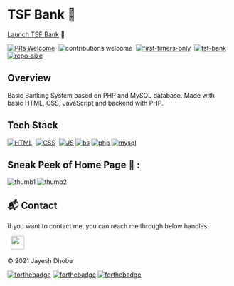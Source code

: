 # TSF Bank 🏦


[Launch TSF Bank](http://tsfbank.rf.gd) 🏦

[![PRs Welcome](https://img.shields.io/badge/PRs-Welcome-brightgreen.svg?style=flat&logo=github)](https://github.com/jigar-sable/TSF-Bank)&nbsp;
![contributions welcome](https://img.shields.io/static/v1.svg?label=Contributions&message=Welcome&color=brightgreen&style=flat&logo=github)&nbsp;
[![first-timers-only](https://img.shields.io/badge/first--timers--only-friendly-blue.svg?style=flat)](https://github.com/jigar-sable/TSF-Bank)&nbsp;
[![tsf-bank](https://img.shields.io/website-up-down-green-red/http/shields.io.svg?color=blue)](http://tsfbank.rf.gd)&nbsp;
[![repo-size](https://img.shields.io/github/repo-size/jigar-sable/TSF-Bank)](https://github.com/jigar-sable/TSF-Bank)




## Overview

Basic Banking System based on PHP and MySQL database.
Made with basic HTML, CSS, JavaScript and backend with PHP.

## Tech Stack
[![HTML](https://img.shields.io/badge/html5%20-%23E34F26.svg?&style=for-the-badge&logo=html5&logoColor=white)](https://github.com/jigar-sable/TSF-Bank/search?l=html)&nbsp;
[![CSS](https://img.shields.io/badge/css3%20-%231572B6.svg?&style=for-the-badge&logo=css3&logoColor=white)](https://github.com/jigar-sable/TSF-Bank/search?l=css)&nbsp;
[![JS](https://img.shields.io/badge/javascript%20-%23323330.svg?&style=for-the-badge&logo=javascript&logoColor=%23F7DF1E)](https://github.com/jigar-sable/TSF-Bank/search?l=javascript)
[![bs](https://img.shields.io/badge/Bootstrap-563D7C?style=for-the-badge&logo=bootstrap&logoColor=white)]()
[![php](https://img.shields.io/badge/PHP-777BB4?style=for-the-badge&logo=php&logoColor=white)](https://github.com/jigar-sable/TSF-Bank/search?l=php)
[![mysql](https://img.shields.io/badge/MySQL-00000F?style=for-the-badge&logo=mysql&logoColor=white)]()

## Sneak Peek of Home Page 🙈 :
![thumb1](https://user-images.githubusercontent.com/64949957/121956544-e1a21000-cd7e-11eb-9ae0-8096ba7b765f.PNG)
![thumb2](https://user-images.githubusercontent.com/64949957/121956614-fa122a80-cd7e-11eb-9311-d425885c1bf1.PNG)

<h2>📬 Contact</h2>

If you want to contact me, you can reach me through below handles.

&nbsp;&nbsp;<a href="https://www.linkedin.com/in/jayesh-dhobe/"><img src="https://www.felberpr.com/wp-content/uploads/linkedin-logo.png" width="30"></img></a>

© 2021 Jayesh Dhobe


[![forthebadge](https://forthebadge.com/images/badges/built-with-love.svg)](https://forthebadge.com) 
[![forthebadge](https://forthebadge.com/images/badges/built-by-developers.svg)](https://forthebadge.com) 
[![forthebadge](https://forthebadge.com/images/badges/built-with-swag.svg)](https://forthebadge.com)

